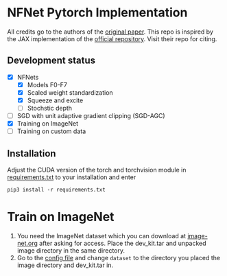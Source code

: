 # NFNet Pytorch Implementation

All credits go to the authors of the [original paper](https://arxiv.org/abs/2102.06171). This repo is inspired by the JAX implementation of the [official repository](https://github.com/deepmind/deepmind-research/blob/master/nfnets/nf_resnet.py). Visit their repo for citing.

## Development status
-[x] NFNets
  - [x] Models F0-F7
  - [x] Scaled weight standardization
  - [x] Squeeze and excite
  - [ ] Stochstic depth
- [ ] SGD with unit adaptive gradient clipping (SGD-AGC)
- [x] Training on ImageNet
- [ ] Training on custom data

## Installation
Adjust the CUDA version of the torch and torchvision module in [requirements.txt](requirements.txt) to your installation and enter
```
pip3 install -r requirements.txt
```

# Train on ImageNet
1. You need the ImageNet dataset which you can download at [image-net.org](http://www.image-net.org/challenges/LSVRC/2012/downloads.php#images) after asking for access. Place the dev_kit.tar and unpacked image directory in the same directory.
2. Go to the [config file](default_config.yaml) and change `dataset` to the directory you placed the image directory and dev_kit.tar in.